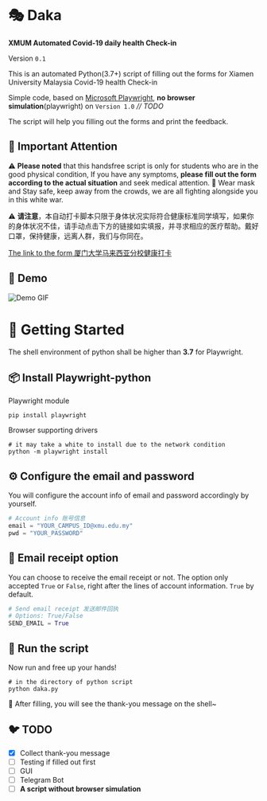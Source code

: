 # :performing_arts: Daka

**XMUM Automated Covid-19 daily health Check-in**

Version `0.1`

This is an automated Python(3.7+) script of filling out the forms for Xiamen University Malaysia Covid-19 health Check-in

Simple code, based on [Microsoft Playwright](https://github.com/microsoft/playwright-python), **no browser simulation**(playwright) on `Version 1.0` _// TODO_

The script will help you filling out the forms and print the feedback.

## :face_with_thermometer: Important Attention

:warning: **Please noted** that this handsfree script is only for students who are in the good physical condition, If you have any symptoms, **please fill out the form according to the actual situation** and seek medical attention. :hospital: Wear mask and Stay safe, keep away from the crowds, we are all fighting alongside you in this white war.

:warning: **请注意**，本自动打卡脚本只限于身体状况实际符合健康标准同学填写，如果你的身体状况不佳，请手动点击下方的链接如实填报，并寻求相应的医疗帮助。戴好口罩，保持健康，远离人群，我们与你同在。

[The link to the form 厦门大学马来西亚分校健康打卡](https://forms.office.com/Pages/ResponsePage.aspx?id=00dqnpUnl0ueUnixBgYp8Stmu_7GloVGt3cAK35kmChUMkU5QzRHV1kxQlpCN0dIQk9NSUdEWUQ3WC4u)

## 🦕 Demo

![Demo GIF](static/demo.gif)

# :beers: Getting Started

The shell environment of python shall be higher than **3.7** for Playwright.

## :package: Install Playwright-python

Playwright module

```shell
pip install playwright
```

Browser supporting drivers

```shell
# it may take a white to install due to the network condition
python -m playwright install
```

## :gear: Configure the email and password

You will configure the account info of email and password accordingly by yourself.

```python
# Account info 账号信息
email = "YOUR_CAMPUS_ID@xmu.edu.my"
pwd = "YOUR_PASSWORD"
```

## :ticket: Email receipt option

You can choose to receive the email receipt or not.
The option only accepted `True` or `False`, right after the lines of account information. `True` by default.

```python
# Send email receipt 发送邮件回执
# Options: True/False
SEND_EMAIL = True
```

## :shell: Run the script

Now run and free up your hands!

```shell
# in the directory of python script
python daka.py
```

:taco: After filling, you will see the thank-you message on the shell~

## :bird: TODO

- [x] Collect thank-you message
- [ ] Testing if filled out first
- [ ] GUI
- [ ] Telegram Bot
- [ ] **A script without browser simulation**
